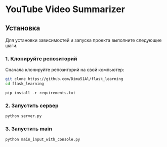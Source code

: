 # YouTube Video Summarizer


## Установка

Для установки зависимостей и запуска проекта выполните следующие шаги.

### 1. Клонируйте репозиторий

Сначала клонируйте репозиторий на свой компьютер:

```bash
git clone https://github.com/Dima51Al/flask_learning
cd flask_learning
```

```shell
pip install -r requirements.txt

```

### 2. Запустить сервер

```shell
python server.py
```

### 3. Запустить main
```shell
python main_input_with_console.py
```